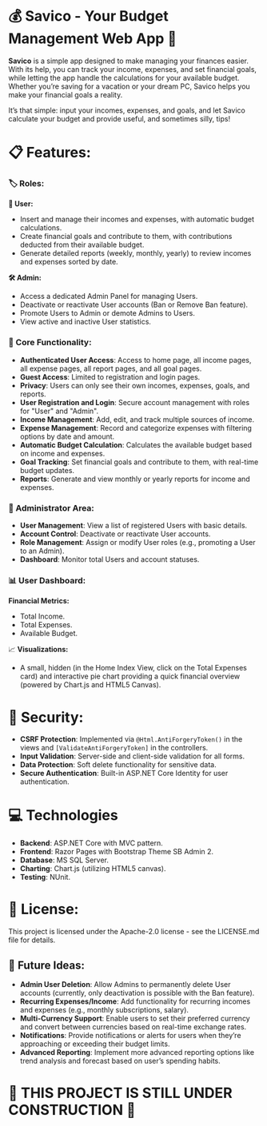 # :moneybag: Savico - Your Budget Management Web App :dart: 

**Savico** is a simple app designed to make managing your finances easier. With its help, you can track your income, expenses, and set financial goals, while letting the app handle the calculations for your available budget. Whether you’re saving for a vacation or your dream PC, Savico helps you make your financial goals a reality. 

It’s that simple: input your incomes, expenses, and goals, and let Savico calculate your budget and provide useful, and sometimes silly, tips!

# 📋 Features:

### 🏷️ Roles:

**👤 User:**
- Insert and manage their incomes and expenses, with automatic budget calculations.
- Create financial goals and contribute to them, with contributions deducted from their available budget.
- Generate detailed reports (weekly, monthly, yearly) to review incomes and expenses sorted by date.

**🛠️ Admin:**
- Access a dedicated Admin Panel for managing Users.
- Deactivate or reactivate User accounts (Ban or Remove Ban feature).
- Promote Users to Admin or demote Admins to Users.
- View active and inactive User statistics.

### 🔑 Core Functionality:
- **Authenticated User Access**: Access to home page, all income pages, all expense pages, all report pages, and all goal pages.
- **Guest Access**: Limited to registration and login pages.
- **Privacy**: Users can only see their own incomes, expenses, goals, and reports.
- **User Registration and Login**: Secure account management with roles for "User" and "Admin".
- **Income Management**: Add, edit, and track multiple sources of income.
- **Expense Management**: Record and categorize expenses with filtering options by date and amount.
- **Automatic Budget Calculation**: Calculates the available budget based on income and expenses.
- **Goal Tracking**: Set financial goals and contribute to them, with real-time budget updates.
- **Reports**: Generate and view monthly or yearly reports for income and expenses.

### 🏢 Administrator Area:
- **User Management**: View a list of registered Users with basic details.
- **Account Control**: Deactivate or reactivate User accounts.
- **Role Management**: Assign or modify User roles (e.g., promoting a User to an Admin).
- **Dashboard**: Monitor total Users and account statuses.

### 📊 User Dashboard:
**Financial Metrics:**
- Total Income.
- Total Expenses.
- Available Budget.

📈 **Visualizations:**
- A small, hidden (in the Home Index View, click on the Total Expenses card) and interactive pie chart providing a quick financial overview (powered by Chart.js and HTML5 Canvas).

# 🔐 Security:
- **CSRF Protection**: Implemented via `@Html.AntiForgeryToken()` in the views and `[ValidateAntiForgeryToken]` in the controllers.
- **Input Validation**: Server-side and client-side validation for all forms.
- **Data Protection**: Soft delete functionality for sensitive data.
- **Secure Authentication**: Built-in ASP.NET Core Identity for user authentication.

# 💻 Technologies
- **Backend**: ASP.NET Core with MVC pattern.
- **Frontend**: Razor Pages with Bootstrap Theme SB Admin 2.
- **Database**: MS SQL Server.
- **Charting**: Chart.js (utilizing HTML5 canvas).
- **Testing**: NUnit.

# 📄 License:
This project is licensed under the Apache-2.0 license - see the LICENSE.md file for details.

## 🚀 Future Ideas:
- **Admin User Deletion**: Allow Admins to permanently delete User accounts (currently, only deactivation is possible with the Ban feature).
- **Recurring Expenses/Income**: Add functionality for recurring incomes and expenses (e.g., monthly subscriptions, salary).
- **Multi-Currency Support**: Enable users to set their preferred currency and convert between currencies based on real-time exchange rates.
- **Notifications**: Provide notifications or alerts for users when they’re approaching or exceeding their budget limits.
- **Advanced Reporting**: Implement more advanced reporting options like trend analysis and forecast based on user’s spending habits.
  
# :construction: THIS PROJECT IS STILL UNDER CONSTRUCTION :construction:
